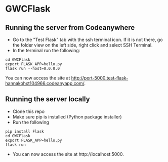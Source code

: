 # GWCFlask

## Running the server from Codeanywhere
- Go to the "Test Flask" tab with the ssh terminal icon. If it is not there, go the folder view on the left side, right click and select SSH Terminal.
- In the terminal run the following:
```
cd GWCFlask
export FLASK_APP=hello.py
flask run --host=0.0.0.0
```
You can now access the site at http://port-5000.test-flask-hannakohxt104966.codeanyapp.com/.

## Running the server locally
- Clone this repo
- Make sure pip is installed (Python package installer)
- Run the following
```
pip install Flask
cd GWCFlask
export FLASK_APP=hello.py
flask run
```
- You can now access the site at http://localhost:5000.
